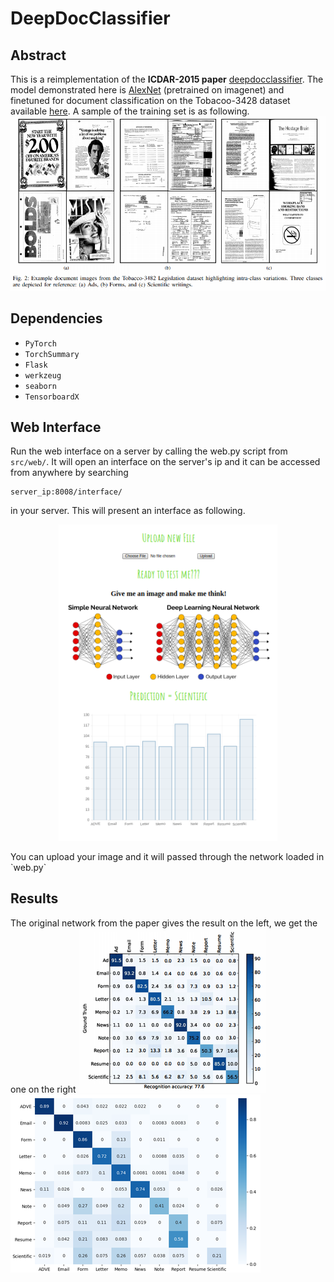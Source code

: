 # DeepDocClassifier
## Abstract
This is a reimplementation of the **ICDAR-2015 paper** [deepdocclassifier](https://ieeexplore.ieee.org/document/7333933/). 
The model demonstrated here is [AlexNet](https://papers.nips.cc/paper/4824-imagenet-classification-with-deep-convolutional-neural-networks.pdf) (pretrained on imagenet) and finetuned for document classification on the Tobacoo-3428 dataset available [here](https://lampsrv02.umiacs.umd.edu/projdb/project.php?id=72). A sample of the training set is as following.
![sample training images](imgs/sample_of_training_set.png)

## Dependencies

* `PyTorch`
* `TorchSummary`
* `Flask`
* `werkzeug`
* `seaborn`
* `TensorboardX` 

## Web Interface
Run the web interface on a server by calling the web.py script from `src/web/`. It will open an interface on the server's ip and it can be accessed from anywhere by searching
```
server_ip:8008/interface/
``` 
in your server. This will present an interface as following.
<p align="center">
  <img src="imgs/interface.png" width="350" title="Interface">
</p> 
You can upload your image and it will passed through the network loaded in `web.py`

## Results
The original network from the paper gives the result on the left, we get the one on the right
![their confusion](imgs/their_confusion.png) ![my confusion](imgs/confusion.png)